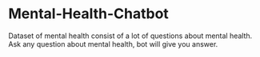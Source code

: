 # Mental-Health-Chatbot
Dataset of mental health consist of a lot of questions about mental health.
Ask any question about mental health, bot will give you answer.
